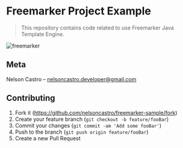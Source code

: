 # Freemarker Project Example
> This repository contains code related to use Freemarker Java Template Engine.

![freemarker](https://user-images.githubusercontent.com/4312368/85083949-b1df1d00-b1a9-11ea-9e57-5a5a4d7fbfde.jpg)

## Meta

Nelson Castro – nelsoncastro.developer@gmail.com

## Contributing

1. Fork it (<https://github.com/nelsoncastro/freemarker-sample/fork>)
2. Create your feature branch (`git checkout -b feature/fooBar`)
3. Commit your changes (`git commit -am 'Add some fooBar'`)
4. Push to the branch (`git push origin feature/fooBar`)
5. Create a new Pull Request
